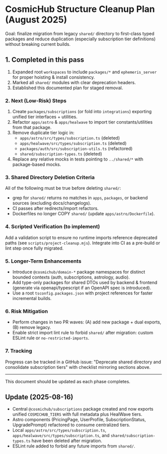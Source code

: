 # CosmicHub Structure Cleanup Plan (August 2025)

Goal: finalize migration from legacy `shared/` directory to first-class typed packages and reduce
duplication (especially subscription tier definitions) without breaking current builds.

## 1. Completed in this pass

1. Expanded root `workspaces` to include `packages/*` and `ephemeris_server` for proper hoisting &
   install consistency.
2. Marked all `shared/` modules with clear deprecation headers.
3. Established this documented plan for staged removal.

### 2. Next (Low-Risk) Steps

1. Create `packages/subscriptions` (or fold into `integrations`) exporting unified tier interfaces +
   utilities.
2. Refactor `apps/astro` & `apps/healwave` to import tier constants/utilities from that package.
3. Remove duplicate tier logic in:
   - `apps/astro/src/types/subscription.ts` (deleted)
   - `apps/healwave/src/types/subscription.ts` (deleted)
   - `packages/auth/src/subscription-utils.ts` (refactored)
   - `shared/subscription-types.ts` (deleted)
4. Replace any relative mocks in tests pointing to `../shared/*` with package-based mocks.

### 3. Shared Directory Deletion Criteria

All of the following must be true before deleting `shared/`:

- grep for `shared/` returns no matches in `apps`, `packages`, or backend sources (excluding
  docs/changelogs).
- CI passes after redirects/import refactors.
- Dockerfiles no longer COPY `shared/` (update `apps/astro/Dockerfile`).

### 4. Scripted Verification (to implement)

Add a validation script to ensure no runtime imports reference deprecated paths (see
`scripts/project-cleanup.mjs`). Integrate into CI as a pre-build or lint step once fully migrated.

### 5. Longer-Term Enhancements

- Introduce `@cosmichub/domain-*` package namespaces for distinct bounded contexts (auth,
  subscriptions, astrology, audio).
- Add type-only packages for shared DTOs used by backend & frontend (generate via openapi/typescript
  if an OpenAPI spec is introduced).
- Use a root `tsconfig.packages.json` with project references for faster incremental builds.

### 6. Risk Mitigation

- Perform changes in two PR waves: (A) add new package + dual exports, (B) remove legacy.
- Enable strict import lint rule to forbid `shared/` after migration: custom ESLint rule or
  `no-restricted-imports`.

### 7. Tracking

Progress can be tracked in a GitHub issue: "Deprecate shared directory and consolidate subscription
tiers" with checklist mirroring sections above.

---

This document should be updated as each phase completes.

## Update (2025-08-16)

- Central `@cosmichub/subscriptions` package created and now exports unified `COSMICHUB_TIERS` with
  full metadata plus HealWave tiers.
- Astro components (PricingPage, UserProfile, SubscriptionStatus, UpgradePrompt) refactored to
  consume centralized tiers.
- Local `apps/astro/src/types/subscription.ts`, `apps/healwave/src/types/subscription.ts`, and
  `shared/subscription-types.ts` have been deleted after migration.
- ESLint rule added to forbid any future imports from `shared/`.
